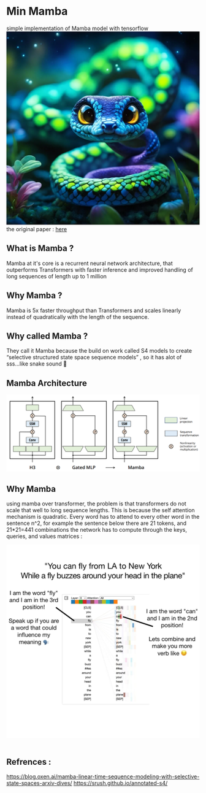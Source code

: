 # Min Mamba
simple implementation of Mamba model with tensorflow
<img src="assets/mamba.png"/>
the original paper : [here](https://arxiv.org/abs/2312.00752) 


## What is Mamba ? 
Mamba at it's core is a recurrent neural network architecture, that outperforms Transformers with faster inference and improved handling of long sequences of length up to 1 million

## Why Mamba ? 
Mamba is 5x faster throughput than Transformers and scales linearly instead of quadratically with the length of the sequence.

## Why called Mamba ?
They call it Mamba because the build on work called S4 models to create “selective structured state space sequence models” , so it has alot of sss...like snake sound 🐍

## Mamba Architecture
<img src="assets/mamba_architecture.png"/>

## Why Mamba
using mamba over transformer,
the problem is that transformers do not scale that well to long sequence lengths. This is because the self attention mechanism is quadratic. Every word has to attend to every other word in the sentence n^2,
for example the sentence below there are 21 tokens, and 21*21=441 combinations the network has to compute through the keys, queries, and values matrices : 

<img src="assets/attention.jpeg"/>
<br/><br/>


## Refrences : 
https://blog.oxen.ai/mamba-linear-time-sequence-modeling-with-selective-state-spaces-arxiv-dives/
https://srush.github.io/annotated-s4/
